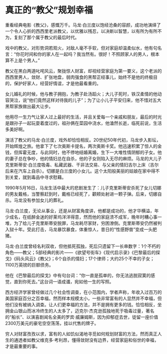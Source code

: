 # 真正的“教父”规划幸福

重看经典电影《教父》，感慨万千。马龙·白兰度以饱经沧桑的容颜，成功地演绎了一个令人心折的西西里老派教父，以优雅以残忍，以决断以智慧，以有所为有所不为，复刻了那个属于教父的最后时代。 

戏中的教父，对形势洞若观火，对敌人毫不手软，但对家庭却温柔似水，他有句名言：“你花时间和你的家人在一起吗？我当然有。很好！不照顾家人的男人，根本算不上是个男人。” 

教父在黑白两道叱咤风云，聚拢惊人财富，却视经营家庭为第一要义，这个老派的西西里男人，敛财、扩张地盘，弱肉强食的黑帮正经事儿，始终不是他的终极目的，保护好家人，经营好情谊，才是他最看重的。 

女儿婚礼的时候，他与教子拥抱，为教子赴汤蹈火；大儿子死时，铁汉柔情的他动容哭泣，说“他们竟然这样对待我的儿子”；为了让小儿子平安归来，他不惜对五大黑帮家族做出最大让步。 

他用尽一生力气让家人过上最好的生活，并且关爱每一个亲戚和朋友，最后的时光是跟孙子一起玩耍着度过的，祖孙俩在菜园中浇水，他溘然长逝，临死前说，生活多美好啊。 

演活了教父的马龙·白兰度，戏外却恰恰相反。20世纪50年代初，马龙步入影坛，开始辉煌之旅。他拿下了七次奥斯卡提名，两次奥斯卡奖。他迅速积累了惊人的金钱，但挥霍无度，与此同时，他不停地结婚离婚，生下一大堆性情阴郁的子女。他的妻子总在争吵，他的情妇总在自杀，他的子女则陷入无尽的麻烦。马龙的大儿子克里斯蒂安·白兰度吸毒、私藏武器、干非法交易、与父亲的情妇吉尔上床（吉尔后来在汽车上自杀）。切娜是白兰度的小女儿。这个太阳般美丽的姑娘在家中得不到关爱，就到毒品中寻求慰藉。 

1990年5月16日，马龙生活中最大的悲剧发生了：儿子克里斯蒂安杀死了女儿切娜的男友戴格，当警察赶到时，戴格已经死了，颧颊处射进一颗子弹。后来，切娜自杀。马龙没有参加女儿的葬礼。 

马龙·白兰度，无论从事业，还是从财富角度讲，他都是成功的，他才华横溢，年少成名，在纸醉金迷的好莱坞洋洋得意，然而他的家庭溃不成军，晚年时糟心事一堆，为了给儿子克里斯蒂安脱罪，马龙耗尽家财，穷困潦倒。克里斯蒂安仍然被判入狱十年。受此打击，马龙暴饮暴食，体重惊人，昔日的“性感野兽”变成一头肥猪。 

马龙·白兰度曾经名利双收，但他抵死孤独，死后只遗留下一长串数字：1个不朽的角色——教父；5部经典的影片——《欲望号街车》《现代启示录》《巴黎最后的探戈》《码头风云》《教父》；6个自杀的情妇；17个律师；大约25个不幸的子女；1100万英镑的巨额债务。 

他在《巴黎最后的探戈》中有句台词：“你一直是孤单的，你无法逃脱寂寞的感觉，直到你死去。”这台词一语成谶，宛如他一生的写照。 

西方经济学家曾经做过几个社会性调查，在小范围内，学者声称，年收入过百万的美国家庭百分之百幸福，然而样本规模太小，一些非常富有的人显然并不幸福，但他们没有被纳入调查。让人们更幸福的方法，并不是拥有更多的钱。恰恰相反，坐拥金山银山而冰冷终生的人太多了，迈克尔·杰克逊孤独地死于吸毒过量，著名的“船长”、以演喜剧闻名全美的罗宾·威廉姆斯，因为抑郁症去世，徒留一座价值2300万美元的豪宅空空荡荡，挂以代售的牌子。 

穷人对财富孜孜以求，富有的人如饥似渴地寻觅如何规划财富的方法，然而真正人生的通透者如教父维克多·考利昂，懂得敛财没有边界，经营家庭和俗世的幸福，才是最重要的事。